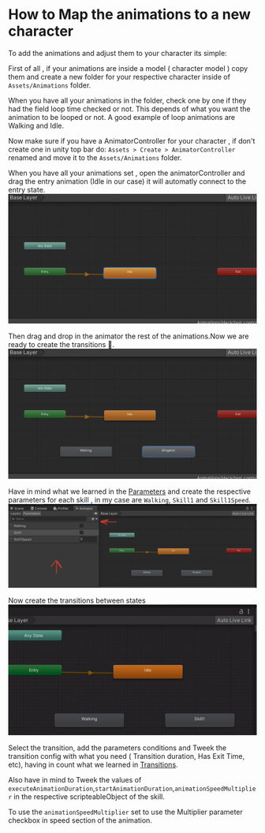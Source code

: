 # How to Map the animations to a new character

To add the animations and adjust them to your character its simple:

First of all , if your animations are inside a model ( character model ) copy them and create a new folder for your respective character inside of `Assets/Animations` folder.

When you have all your animations in the folder, check one by one if they had the field loop time checked or not. This depends of what you want the animation to be looped or not. A good example of loop animations are Walking and Idle.

Now make sure if you have a AnimatorController for your character , if don't create one in unity top bar do:
`Assets > Create > AnimatorController` renamed and move it to the `Assets/Animations` folder.

When you have all your animations set , open the animatorController and drag the entry animation (Idle in our case) it will automatly connect to the entry state.
![](./images/Entry.png)

Then drag and drop in the animator the rest of the animations.Now we are ready to create the transitions 🤙.
![](./images/Drag_drop.png)

Have in mind what we learned in the [Parameters](./animations.md) and create the respective parameters for each skill , in my case are `Walking`, `Skill1` and `Skill1Speed`.
![](./images/Parameters.png)

Now create the transitions between states
![](./videos/transitions.gif)

Select the transition, add the parameters conditions and Tweek the transition config with what you need ( Transition duration, Has Exit Time, etc), having in count what we learned in [Transitions](./animations.md).

Also have in mind to Tweek the values of `executeAnimationDuration`,`startAnimationDuration`,`animationSpeedMultiplier` in the respective scripteableObject of the skill.

To use the `animationSpeedMultiplier` set to use the Multiplier parameter checkbox in speed section of the animation.
